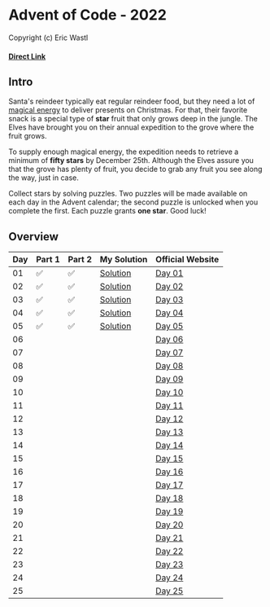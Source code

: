  # Advent of Code - 2022
Copyright (c) Eric Wastl
#### [Direct Link](https://adventofcode.com/2022)

## Intro 

Santa's reindeer typically eat regular reindeer food, but they need a lot of [magical energy](https://adventofcode.com/2018/day/25) to deliver presents on Christmas. For that, their favorite snack is a special type of **star** fruit that only grows deep in the jungle. The Elves have brought you on their annual expedition to the grove where the fruit grows.

To supply enough magical energy, the expedition needs to retrieve a minimum of **fifty stars** by December 25th. Although the Elves assure you that the grove has plenty of fruit, you decide to grab any fruit you see along the way, just in case.

Collect stars by solving puzzles. Two puzzles will be made available on each day in the Advent calendar; the second puzzle is unlocked when you complete the first. Each puzzle grants **one star**. Good luck!


## Overview

| Day | Part 1 | Part 2 | My Solution | Official Website | 
| --- | --- | --- |---| --- |
| 01 | :white_check_mark: | :white_check_mark: | [Solution](01/code.py) | [Day 01](https://adventofcode.com/2022/day/1) |
| 02 | :white_check_mark: | :white_check_mark: | [Solution](02/code.py) | [Day 02](https://adventofcode.com/2022/day/2) |
| 03 | :white_check_mark: | :white_check_mark: | [Solution](03/code.py) | [Day 03](https://adventofcode.com/2022/day/3) |
| 04 | :white_check_mark: | :white_check_mark: | [Solution](04/code.py) | [Day 04](https://adventofcode.com/2022/day/4) |
| 05 | :white_check_mark: | :white_check_mark: | [Solution](05/code.py) | [Day 05](https://adventofcode.com/2022/day/5) |
| 06 |  |  |  | [Day 06](https://adventofcode.com/2022/day/6) |
| 07 |  |  |  | [Day 07](https://adventofcode.com/2022/day/7) |
| 08 |  |  |  | [Day 08](https://adventofcode.com/2022/day/8) |
| 09 |  |  |  | [Day 09](https://adventofcode.com/2022/day/9) |
| 10 |  |  |  | [Day 10](https://adventofcode.com/2022/day/10) |
| 11 |  |  |  | [Day 11](https://adventofcode.com/2022/day/11) |
| 12 |  |  |  | [Day 12](https://adventofcode.com/2022/day/12) |
| 13 |  |  |  | [Day 13](https://adventofcode.com/2022/day/13) |
| 14 |  |  |  | [Day 14](https://adventofcode.com/2022/day/14) |
| 15 |  |  |  | [Day 15](https://adventofcode.com/2022/day/15) |
| 16 |  |  |  | [Day 16](https://adventofcode.com/2022/day/16) |
| 17 |  |  |  | [Day 17](https://adventofcode.com/2022/day/17) |
| 18 |  |  |  | [Day 18](https://adventofcode.com/2022/day/18) |
| 19 |  |  |  | [Day 19](https://adventofcode.com/2022/day/19) |
| 20 |  |  |  | [Day 20](https://adventofcode.com/2022/day/20) |
| 21 |  |  |  | [Day 21](https://adventofcode.com/2022/day/21) |
| 22 |  |  |  | [Day 22](https://adventofcode.com/2022/day/22) |
| 23 |  |  |  | [Day 23](https://adventofcode.com/2022/day/23) |
| 24 |  |  |  | [Day 24](https://adventofcode.com/2022/day/24) |
| 25 |  |  |  | [Day 25](https://adventofcode.com/2022/day/25) |
